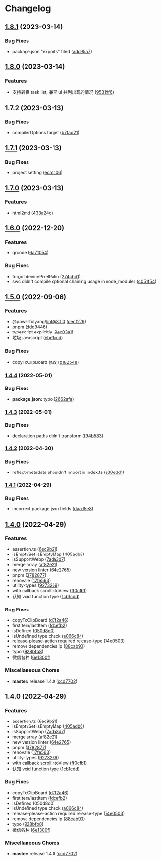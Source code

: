 # Changelog

## [1.8.1](https://github.com/powerfulyang/utils/compare/v1.8.0...v1.8.1) (2023-03-14)


### Bug Fixes

* package.json "exports" filed ([add95a7](https://github.com/powerfulyang/utils/commit/add95a77e3a6b9486163cc87ef606f3109c6aba2))

## [1.8.0](https://github.com/powerfulyang/utils/compare/v1.7.2...v1.8.0) (2023-03-14)


### Features

* 支持转换 task list, 兼容 ul 并列出现的情况 ([95319f6](https://github.com/powerfulyang/utils/commit/95319f68c8620721ad94df4d988f876de576a391))

## [1.7.2](https://github.com/powerfulyang/utils/compare/v1.7.1...v1.7.2) (2023-03-13)


### Bug Fixes

* compilerOptions target ([b7fad21](https://github.com/powerfulyang/utils/commit/b7fad2134f0a451791a8c494607dc734efd1306b))

## [1.7.1](https://github.com/powerfulyang/utils/compare/v1.7.0...v1.7.1) (2023-03-13)


### Bug Fixes

* project setting ([eca1c06](https://github.com/powerfulyang/utils/commit/eca1c06ecc2b9cc2545828615c60247eb02d4c90))

## [1.7.0](https://github.com/powerfulyang/utils/compare/v1.6.0...v1.7.0) (2023-03-13)


### Features

* html2md ([433a24c](https://github.com/powerfulyang/utils/commit/433a24ca3ae5e0eee38d21e410874ad366b42353))

## [1.6.0](https://github.com/powerfulyang/utils/compare/v1.5.0...v1.6.0) (2022-12-20)


### Features

* qrcode ([6a71054](https://github.com/powerfulyang/utils/commit/6a7105484774160e8da11050772da3fcdf91886c))


### Bug Fixes

* forgot devicePixelRatio ([274cbd1](https://github.com/powerfulyang/utils/commit/274cbd1ea791ace5e59a95fc01e8d5cdb52e37d9))
* swc didn't compile optional chaining usage in node_modules ([c051f54](https://github.com/powerfulyang/utils/commit/c051f54739162f67d10f74e7049f0d31b0b71045))

## [1.5.0](https://github.com/powerfulyang/utils/compare/v1.4.4...v1.5.0) (2022-09-06)


### Features

* @powerfulyang/lint@3.1.0 ([cecf279](https://github.com/powerfulyang/utils/commit/cecf2797d0018fa4f0d1df7566bdcc9f4d102ca5))
* pnpm ([ddd9446](https://github.com/powerfulyang/utils/commit/ddd94462b5ef9e64e6662192c33362b1896e9e68))
* typescript explicitly ([9ec03a1](https://github.com/powerfulyang/utils/commit/9ec03a16b33adb64607fc4ee4006cfa56b882cd9))
* 垃圾 javascript ([ebe1ccd](https://github.com/powerfulyang/utils/commit/ebe1ccd4ca318a3d48bbe0eba2b45caa718f2c07))


### Bug Fixes

* copyToClipBoard 修改 ([b18254e](https://github.com/powerfulyang/utils/commit/b18254e2d1e18b9b15a5f430524964c52d9a4926))

### [1.4.4](https://github.com/powerfulyang/utils/compare/v1.4.3...v1.4.4) (2022-05-01)


### Bug Fixes

* **package.json:** typo ([2662afa](https://github.com/powerfulyang/utils/commit/2662afa9d399db04d225d1b19fb9851fcc4a91ad))

### [1.4.3](https://github.com/powerfulyang/utils/compare/v1.4.2...v1.4.3) (2022-05-01)


### Bug Fixes

* declaration paths didn't transform ([f94b583](https://github.com/powerfulyang/utils/commit/f94b583125255cf0c7847f6358f2a50d46985006))

### [1.4.2](https://github.com/powerfulyang/utils/compare/v1.4.1...v1.4.2) (2022-04-30)


### Bug Fixes

* reflect-metadata shouldn't import in index.ts ([a80edd1](https://github.com/powerfulyang/utils/commit/a80edd18b76047f8bdb6580ff9e0b2771111fbc8))

### [1.4.1](https://github.com/powerfulyang/utils/compare/v1.4.0...v1.4.1) (2022-04-29)


### Bug Fixes

* incorrect package.json fields ([daad5e8](https://github.com/powerfulyang/utils/commit/daad5e81da4016bc328bb8e6724167f4ffe2db94))

## [1.4.0](https://github.com/powerfulyang/utils/compare/v1.4.0...v1.4.0) (2022-04-29)


### Features

* assertion.ts ([6ec9b21](https://github.com/powerfulyang/utils/commit/6ec9b2178df2b00e0cefb4fc645c4bd714d6d8da))
* isEmptySet isEmptyMap ([405adb6](https://github.com/powerfulyang/utils/commit/405adb608898c871114015bd650cbe70850b04cf))
* isSupportWebp ([7ada3d7](https://github.com/powerfulyang/utils/commit/7ada3d75949124e5ab9bd43cdac7a098fe33d138))
* merge array ([af82e21](https://github.com/powerfulyang/utils/commit/af82e21326dbd84d6dfc0dde20523017f0724d84))
* new version linter ([64e2765](https://github.com/powerfulyang/utils/commit/64e27651f1e2e472b4f90858ce9bccccae88649b))
* pnpm ([3782877](https://github.com/powerfulyang/utils/commit/3782877afb99cfe0fb8bf469141388fcdde85158))
* renovate ([17fe563](https://github.com/powerfulyang/utils/commit/17fe56394f2fe096e9913b77ce34d6f813dbafe0))
* utility-types ([9273269](https://github.com/powerfulyang/utils/commit/927326979b39914adf94f0189d25716859f7796e))
* with callback scrollIntoView ([ff0cfb1](https://github.com/powerfulyang/utils/commit/ff0cfb19caf1d5c4380f64d9b8b9994503f5d877))
* 认知 void function type ([1cb1cdd](https://github.com/powerfulyang/utils/commit/1cb1cdd2803dd4a0ac337856f501ef91b3eca319))


### Bug Fixes

* copyToClipBoard ([d7f2a46](https://github.com/powerfulyang/utils/commit/d7f2a46356a77851afdf7afb5a2f785d0a5580c7))
* firstItem/lastItem ([fdcefb2](https://github.com/powerfulyang/utils/commit/fdcefb27c035dac76e850e1d89d8546a9ce4fe2c))
* isDefined ([050d8d0](https://github.com/powerfulyang/utils/commit/050d8d05ce8447c28d6854f1cce47815e23dd48a))
* isUndefined type check ([a066c84](https://github.com/powerfulyang/utils/commit/a066c8450990f4d2bd62630644bedcce9adb2e9c))
* release-please-action required release-type ([74e0503](https://github.com/powerfulyang/utils/commit/74e0503beb5d44b134a2fa5649db463811b237e7))
* remove dependencies ip ([88cab90](https://github.com/powerfulyang/utils/commit/88cab90118900cea7a2414b16018a7786071ab0d))
* typo ([928bfb8](https://github.com/powerfulyang/utils/commit/928bfb88ec05ed04392d9e4e120fb05053ea4153))
* 微信各种 ([6e1300f](https://github.com/powerfulyang/utils/commit/6e1300f4951933ba8c10a252487ef34f0fc90815))


### Miscellaneous Chores

* **master:** release 1.4.0 ([ccd7702](https://github.com/powerfulyang/utils/commit/ccd7702c8505bb09a9109efb34bed1dffdc6c722))

## 1.4.0 (2022-04-29)


### Features

* assertion.ts ([6ec9b21](https://github.com/powerfulyang/utils/commit/6ec9b2178df2b00e0cefb4fc645c4bd714d6d8da))
* isEmptySet isEmptyMap ([405adb6](https://github.com/powerfulyang/utils/commit/405adb608898c871114015bd650cbe70850b04cf))
* isSupportWebp ([7ada3d7](https://github.com/powerfulyang/utils/commit/7ada3d75949124e5ab9bd43cdac7a098fe33d138))
* merge array ([af82e21](https://github.com/powerfulyang/utils/commit/af82e21326dbd84d6dfc0dde20523017f0724d84))
* new version linter ([64e2765](https://github.com/powerfulyang/utils/commit/64e27651f1e2e472b4f90858ce9bccccae88649b))
* pnpm ([3782877](https://github.com/powerfulyang/utils/commit/3782877afb99cfe0fb8bf469141388fcdde85158))
* renovate ([17fe563](https://github.com/powerfulyang/utils/commit/17fe56394f2fe096e9913b77ce34d6f813dbafe0))
* utility-types ([9273269](https://github.com/powerfulyang/utils/commit/927326979b39914adf94f0189d25716859f7796e))
* with callback scrollIntoView ([ff0cfb1](https://github.com/powerfulyang/utils/commit/ff0cfb19caf1d5c4380f64d9b8b9994503f5d877))
* 认知 void function type ([1cb1cdd](https://github.com/powerfulyang/utils/commit/1cb1cdd2803dd4a0ac337856f501ef91b3eca319))


### Bug Fixes

* copyToClipBoard ([d7f2a46](https://github.com/powerfulyang/utils/commit/d7f2a46356a77851afdf7afb5a2f785d0a5580c7))
* firstItem/lastItem ([fdcefb2](https://github.com/powerfulyang/utils/commit/fdcefb27c035dac76e850e1d89d8546a9ce4fe2c))
* isDefined ([050d8d0](https://github.com/powerfulyang/utils/commit/050d8d05ce8447c28d6854f1cce47815e23dd48a))
* isUndefined type check ([a066c84](https://github.com/powerfulyang/utils/commit/a066c8450990f4d2bd62630644bedcce9adb2e9c))
* release-please-action required release-type ([74e0503](https://github.com/powerfulyang/utils/commit/74e0503beb5d44b134a2fa5649db463811b237e7))
* remove dependencies ip ([88cab90](https://github.com/powerfulyang/utils/commit/88cab90118900cea7a2414b16018a7786071ab0d))
* typo ([928bfb8](https://github.com/powerfulyang/utils/commit/928bfb88ec05ed04392d9e4e120fb05053ea4153))
* 微信各种 ([6e1300f](https://github.com/powerfulyang/utils/commit/6e1300f4951933ba8c10a252487ef34f0fc90815))


### Miscellaneous Chores

* **master:** release 1.4.0 ([ccd7702](https://github.com/powerfulyang/utils/commit/ccd7702c8505bb09a9109efb34bed1dffdc6c722))
